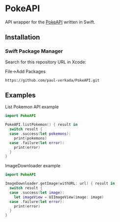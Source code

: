 # PokeAPI
API wrapper for the [PokeAPI](https://pokeapi.co/) written in Swift.

## Installation
### Swift Package Manager

Search for this repository URL in Xcode:

File->Add Packages

```
https://github.com/paul-verkada/PokeAPI.git
```

## Examples
List Pokemon API example
```swift
import PokeAPI

PokeAPI.listPokemon() { result in
  switch result {
  case .success(let pokemons):
    print(pokemons)
  case .failure(let error):
    print(error)
  }
}
```

ImageDownloader example
```swift
import PokeAPI

ImageDownloader.getImage(withURL: url) { result in
  switch result {
  case .success(let image):
    let imageView = UIImageView(image: image)
  case .failure(let error):
    print(error)
  }
}
```
